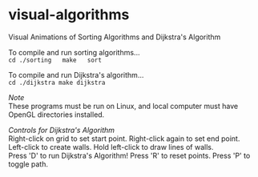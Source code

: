 # visual-algorithms

Visual Animations of Sorting Algorithms and Dijkstra's Algorithm  

To compile and run sorting algorithms...  
`cd ./sorting  
make  
sort`  

To compile and run Dijkstra's algorithm...  
`cd ./dijkstra
make
dijkstra`  

*Note*  
These programs must be run on Linux, and local computer must have OpenGL directories installed.  

*Controls for Dijkstra's Algorithm*  
Right-click on grid to set start point. Right-click again to set end point.   
Left-click to create walls. Hold left-click to draw lines of walls.  
Press 'D' to run Dijkstra's Algorithm! Press 'R' to reset points. Press 'P' to toggle path. 
